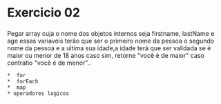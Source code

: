 # Exercicio 02
### 
 Pegar array cuja o nome dos objetos internos seja firstname, lastName e age essas variaveis
 terão que ser o primeiro nome da pessoa o segundo nome da pessoa e a ultima sua idade,a idade terá que ser validada se é maior ou menor de 18 anos caso sim, retorne "você é de maior" caso contratio "você é de menor"..

    *  for
    *  forEach
    *  map
    * operadores logicos

